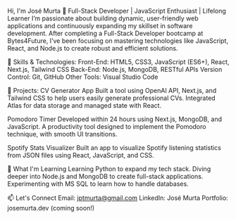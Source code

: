 Hi, I'm José Murta 👋
Full-Stack Developer | JavaScript Enthusiast | Lifelong Learner
I’m passionate about building dynamic, user-friendly web applications and continuously expanding my skillset in software development. After completing a Full-Stack Developer bootcamp at Bytes4Future, I’ve been focusing on mastering technologies like JavaScript, React, and Node.js to create robust and efficient solutions.

🚀 Skills & Technologies:
Front-End: HTML5, CSS3, JavaScript (ES6+), React, Next.js, Tailwind CSS
Back-End: Node.js, MongoDB, RESTful APIs
Version Control: Git, GitHub
Other Tools: Visual Studio Code

💼 Projects:
CV Generator App
Built a tool using OpenAI API, Next.js, and Tailwind CSS to help users easily generate professional CVs.
Integrated Atlas for data storage and managed state with React.

Pomodoro Timer
Developed within 24 hours using Next.js, MongoDB, and JavaScript.
A productivity tool designed to implement the Pomodoro technique, with smooth UI transitions.

Spotify Stats Visualizer
Built an app to visualize Spotify listening statistics from JSON files using React, JavaScript, and CSS.

🌱 What I'm Learning
Learning Python to expand my tech stack.
Diving deeper into Node.js and MongoDB to create full-stack applications.
Experimenting with MS SQL to learn how to handle databases.

📫 Let's Connect
Email: jptmurta@gmail.com
LinkedIn: José Murta
Portfolio: josemurta.dev (coming soon!)
